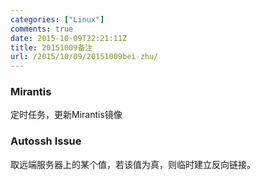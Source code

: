 ```yaml
---
categories: ["Linux"]
comments: true
date: 2015-10-09T22:21:11Z
title: 20151009备注
url: /2015/10/09/20151009bei-zhu/
---
```


### Mirantis
定时任务，更新Mirantis镜像


### Autossh Issue
取远端服务器上的某个值，若该值为真，则临时建立反向链接。     
